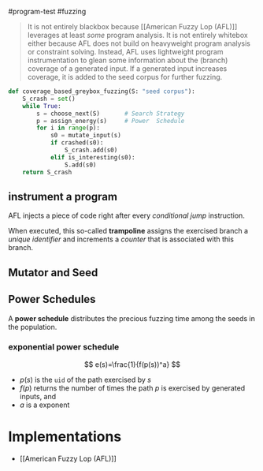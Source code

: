 #program-test #fuzzing 

>It is not entirely blackbox because [[American Fuzzy Lop (AFL)]] leverages at least _some_ program analysis.
It is not entirely whitebox either because AFL does not build on heavyweight program analysis or constraint solving.
Instead, AFL uses lightweight program instrumentation to glean some information about the (branch) coverage of a generated input. If a generated input increases coverage, it is added to the seed corpus for further fuzzing.

```python
def coverage_based_greybox_fuzzing(S: "seed corpus"):
	S_crash = set()
	while True:
		s = choose_next(S)       # Search Strategy
		p = assign_energy(s)     # Power  Schedule
		for i in range(p):
			s0 = mutate_input(s)
			if crashed(s0):
				S_crash.add(s0)
			elif is_interesting(s0):
				S.add(s0)
	return S_crash
```

## instrument a program

AFL injects a piece of code right after every *conditional jump* instruction.

When executed, this so-called **trampoline** assigns the exercised branch a *unique identifier* and increments a *counter* that is associated with this branch.

## Mutator and Seed

## Power Schedules
A **power schedule** distributes the precious fuzzing time among the seeds in the population.

### exponential power schedule
$$ e(s)=\frac{1}{f(p(s))^a} $$

- $p(s)$ is the `uid` of the path exercised by $s$
- $f(p)$ returns the number of times the path $p$ is exercised by generated inputs, and
- $a$ is a exponent  


# Implementations

- [[American Fuzzy Lop (AFL)]]
